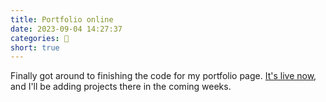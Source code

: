 ```yaml
---
title: Portfolio online
date: 2023-09-04 14:27:37
categories: 🎉
short: true
---
```


Finally got around to finishing the code for my portfolio page. <a href="https://thomas.design/portfolio">It's live now</a>, and I'll be adding projects there in the coming weeks.
